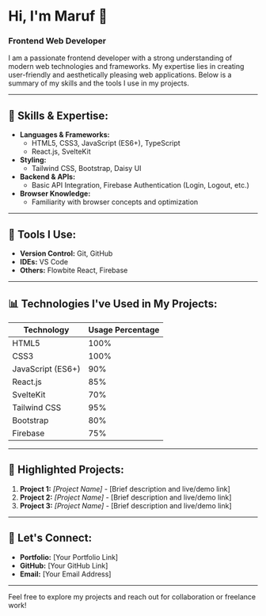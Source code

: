 # Hi, I'm Maruf 👋

### Frontend Web Developer

I am a passionate frontend developer with a strong understanding of modern web technologies and frameworks. My expertise lies in creating user-friendly and aesthetically pleasing web applications. Below is a summary of my skills and the tools I use in my projects.

---

## 🚀 Skills & Expertise:
- **Languages & Frameworks:**
  - HTML5, CSS3, JavaScript (ES6+), TypeScript
  - React.js, SvelteKit
- **Styling:**
  - Tailwind CSS, Bootstrap, Daisy UI
- **Backend & APIs:**
  - Basic API Integration, Firebase Authentication (Login, Logout, etc.)
- **Browser Knowledge:**
  - Familiarity with browser concepts and optimization

---

## 🔧 Tools I Use:
- **Version Control:** Git, GitHub
- **IDEs:** VS Code
- **Others:** Flowbite React, Firebase

---

## 📊 Technologies I've Used in My Projects:

| Technology         | Usage Percentage |
|--------------------|------------------|
| HTML5              | 100%             |
| CSS3               | 100%             |
| JavaScript (ES6+)  | 90%              |
| React.js           | 85%              |
| SvelteKit          | 70%              |
| Tailwind CSS       | 95%              |
| Bootstrap          | 80%              |
| Firebase           | 75%              |

---

## 🌟 Highlighted Projects:
1. **Project 1:** _[Project Name]_ - [Brief description and live/demo link]
2. **Project 2:** _[Project Name]_ - [Brief description and live/demo link]
3. **Project 3:** _[Project Name]_ - [Brief description and live/demo link]

---

## 💬 Let's Connect:
- **Portfolio:** [Your Portfolio Link]
- **GitHub:** [Your GitHub Link]
- **Email:** [Your Email Address]

---

Feel free to explore my projects and reach out for collaboration or freelance work!
